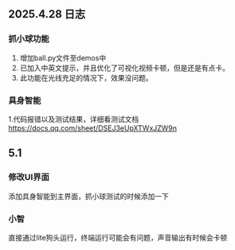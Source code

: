 ## 2025.4.28 日志
### 抓小球功能
1. 增加ball.py文件至demos中
2. 已加入中英文提示，并且优化了可视化视频卡顿，但是还是有点卡。
3. 此功能在光线充足的情况下，效果没问题。
### 具身智能
1.代码报错以及测试结果，详细看测试文档
https://docs.qq.com/sheet/DSEJ3eUpXTWxJZW9n

## 5.1 
### 修改UI界面
添加具身智能到主界面，抓小球测试的时候添加一下

### 小智
直接通过lite狗头运行，终端运行可能会有问题，声音输出有时候会卡顿
